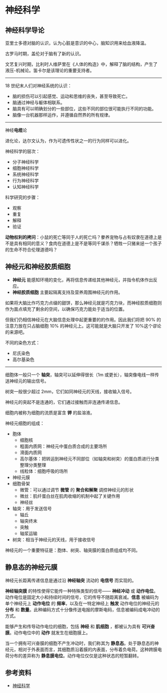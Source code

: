 # 神经科学

[annotation]: <id> (4f33cc95-1072-4d22-a1b1-2b341f95155b)
[annotation]: <status> (protect)
[annotation]: <create_time> (2019-08-27 11:31:44)
[annotation]: <category> (读书笔记)
[annotation]: <comments> (false)
[annotation]: <url> (http://blog.ccyg.studio/article/4f33cc95-1072-4d22-a1b1-2b341f95155b)

## 神经科学导论

亚里士多德对脑的认识，认为心脏是意识的中心，脑知识用来给血液降温。

古罗马时期，盖伦对于脑有了新的认识。

文艺复兴时期，比利时人维萨里在《人体的构造》中，解释了脑的结构，产生了 液压-机械论。笛卡尔是该理论的重要支持者。

---

18 世纪末人们对神经系统的认识：

- 脑的损伤可以引起感觉、运动和思维的丧失，甚至导致死亡。
- 脑通过神经与躯体相联系。
- 脑具有可以明确划分的一些部位，这些不同的部位很可能执行不同的功能。
- 脑像一台机器那样运作，并遵循自然界的所有规律。

---

神经**电缆**论

进化论，达尔文认为，作为可遗传性状之一的行为同样可以进化。

神经科学的层次：

- 分子神经科学
- 细胞神经科学
- 系统神经科学
- 行为神经科学
- 认知神经科学

科学研究的步骤：

- 观察
- 重复
- 解释
- 验证

**动物权利的拷问**：小鼠的死亡等同于人的死亡吗？豢养宠物与占有奴隶在道德上是不是具有相同的意义？食肉在道德上是不是等同千谋杀？牺牲一只猪来拯一个孩子的生命不符合伦理道德吗？


## 神经元和神经胶质细胞

- **神经元** 能感知环境的变化，再将信息传递给其他神经元，并指令机体作出反应。
- **神经胶质细胞** 主要起隔离支持及营养周围神经元的作用。

如果将大脑比作巧克力点缀的甜饼，那么神经元就是巧克力块，而神经胶质细胞则作为面点填充了剩余的空间，以确保巧克力能处于适当的位置。

但我们仍相信神经元在大脑信息处理中起更重要的的作用。因此我们将把 90% 的注意力放在只占脑细胞 10% 的神经元上。这可能就是大脑只开发了 10%这个谬论的来源吧。

不同的染色方式：

- 尼氏染色
- 高尔基染色

--- 

细胞体一般只一个 **轴突**，轴突可以延伸得很长（1m 或更长），轴突像电线一样传送神经元的输出信号。

树突一般很少超过 2mm，它们如同神经元的天线，接收输入信号。

神经元的突起不是连通的，它们通过接触而非连通传递信息。

细胞内被称为细胞的流质是富含 **钾** 的盐溶液。

神经元细胞的组成：

- 胞体
  - 细胞核
  - 粗面内质网：神经元中蛋白质合成的主要场所
  - 滑面内质网
  - 高尔基体：把转运到神经元不同部位（如轴突和树突）的蛋白质进行分类整理分类整理
  - 线粒体：细胞呼吸的场所
- 神经元膜
- 细胞骨架
  - 微管：可以通过调节 **微管** 的 **聚合和解聚** 调控神经元的形状
  - 微丝：肌纤蛋白丝在肌肉收缩的机制中起了关键作用
  - 神经丝
- 轴突：用于发送信号
  - 轴丘
  - 轴突终末
  - 突触
  - 轴浆运输
- 树突：相当于神经元的天线，用于接收信号

神经元的一个重要特征是：胞体、树突、轴突膜的蛋白质组成均不同。

## 静息态的神经元膜

神经元长距离传递信息是通过沿 **神经轴突** 流动的 **电信号** 而实现的。

**神经轴突膜** 的特性使得它能传一种特殊类型的信号—— **神经冲动** 或 **动作电位**。 动作电位是固定大小和持续时间的信号，它的传导不随距离衰减。**信息** 被编码为单个神经元上 **动作电位** 的 **频率**，以及在一特定神经上 **触发** 动作电位的神经元的 **分布** 和 **数量**。此种编码方式十分像传送电报的摩斯电码，信息被编码成电冲动的方式。

能够产生和传导动作电位的细胞，包括 **神经** 和 **肌细胞** ，都被认为具有 **可兴奋膜**。动作电位中的 **动作** 就发生在细胞膜上。

当一个拥有可兴奋膜的细胞不产生冲动时，我们称其为 **静息态**。处于静息态的神经元，相对于外表面而言，其细胞质沿着膜的内表面，分布着负电荷。这种跨膜电荷分布的差异称为 **静息膜电位**。动作电位仅仅是这种状态的短暂翻转。



## 参考资料

- [神经科学](https://book.douban.com/subject/1509898/)
